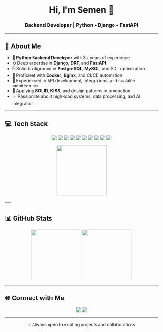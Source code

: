 <!-- Header -->
<h1 align="center">Hi, I'm Semen 👋</h1>
<h3 align="center">Backend Developer | Python • Django • FastAPI</h3>

---

## 🚀 About Me
- 🐍 **Python Backend Developer** with 3+ years of experience  
- ⚙️ Deep expertise in **Django**, **DRF**, and **FastAPI**  
- 🗄️ Solid background in **PostgreSQL**, **MySQL**, and SQL optimization  
- 🐳 Proficient with **Docker**, **Nginx**, and CI/CD automation  
- 🔌 Experienced in API development, integrations, and scalable architectures  
- 🧩 Applying **SOLID**, **KISS**, and design patterns in production  
- 📈 Passionate about high-load systems, data processing, and AI integration  

---

## 💻 Tech Stack
<p align="center">
  <!-- Backend -->
  <img src="https://img.shields.io/badge/Python-3776AB?style=for-the-badge&logo=python&logoColor=white"/>
  <img src="https://img.shields.io/badge/Django-092E20?style=for-the-badge&logo=django&logoColor=white"/>
  <img src="https://img.shields.io/badge/FastAPI-005571?style=for-the-badge&logo=fastapi&logoColor=white"/>
  <img src="https://img.shields.io/badge/DRF-ff1709?style=for-the-badge&logo=django&logoColor=white"/>
  <!-- Databases -->
  <img src="https://img.shields.io/badge/PostgreSQL-316192?style=for-the-badge&logo=postgresql&logoColor=white"/>
  <img src="https://img.shields.io/badge/MySQL-005C84?style=for-the-badge&logo=mysql&logoColor=white"/>
  <img src="https://img.shields.io/badge/Redis-DC382D?style=for-the-badge&logo=redis&logoColor=white"/>
  <!-- DevOps -->
  <img src="https://img.shields.io/badge/Docker-2496ED?style=for-the-badge&logo=docker&logoColor=white"/>
  <img src="https://img.shields.io/badge/Nginx-009639?style=for-the-badge&logo=nginx&logoColor=white"/>
  <img src="https://img.shields.io/badge/Git-F05033?style=for-the-badge&logo=git&logoColor=white"/>
</p>


<p align="center">
  <img src="https://nirzak-streak-stats.vercel.app/?user=semenkulikov&theme=dark&hide_border=true" height="165"/>
</p>
---

## 📊 GitHub Stats
<p align="center">
  <img src="https://github-readme-stats.vercel.app/api?username=semenkulikov&theme=dark&hide_border=true&show_icons=true&count_private=true" height="165"/>
  <img src="https://github-readme-stats.vercel.app/api/top-langs/?username=semenkulikov&theme=dark&hide_border=true&layout=compact" height="165"/>
</p>

---

## 🌐 Connect with Me
<p align="center">
  <a href="mailto:saifutdinov.semen@gmail.com"><img src="https://img.shields.io/badge/Email-D14836?style=for-the-badge&logo=gmail&logoColor=white"/></a>
  <a href="https://t.me/ss_user"><img src="https://img.shields.io/badge/Telegram-26A5E4?style=for-the-badge&logo=telegram&logoColor=white"/></a>
</p>

---

<p align="center">💡 Always open to exciting projects and collaborations</p>
